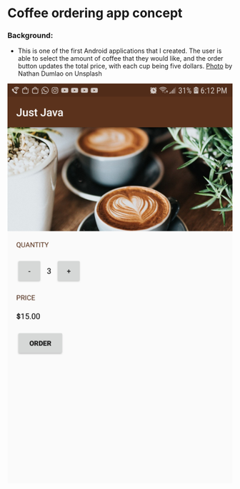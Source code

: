 # Coffee ordering app concept

### Background:
* This is one of the first Android applications that I created. The user is able to select the amount of coffee that they would like, and the order button updates the total price, with each cup being five dollars. [Photo](https://unsplash.com/photos/zUNs99PGDg0) by Nathan Dumlao on Unsplash

![Image](JustJava.png)
